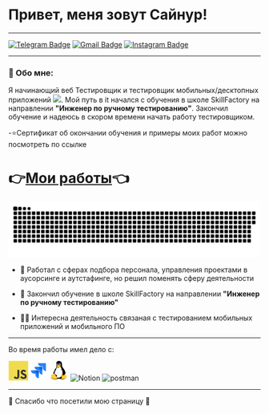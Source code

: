 
# Привет, меня зовут Сайнур!

---

[![Telegram Badge](https://img.shields.io/badge/-saynur_vici-blue?style=flat&logo=Telegram&logoColor=white)](https://t.me/saynur_vici) 
[![Gmail Badge](https://img.shields.io/badge/-saynurahad-c14438?style=flat&logo=Gmail&logoColor=white&link=mailto:saynurahad@gmail.com)](mailto:saynurahad@gmail.com) 
[![Instagram Badge](https://img.shields.io/badge/-@saynur_vici-purple?style=flat&logo=instagram&logoColor=white&link=https://instagram.com/saynur_vici)](https://instagram.com/saynur_vici)

---

### 🙂 Обо мне:

Я начинающий веб Тестировщик и тестировщик мобильных/десктопных приложений <img src="https://media.giphy.com/media/WUlplcMpOCEmTGBtBW/giphy.gif" width="30px">. Мой путь в it начался с обучения в школе SkillFactory на направлении **"Инженер по ручному тестированию"**. Закончил обучение и надеюсь в скором времени начать работу тестировщиком.  

-⭐Сертификат об окончании обучения и примеры моих работ можно посмотреть по ссылке 
# 👉[Мои работы](https://drive.google.com/drive/folders/17MJaRNf4g7pCiMtmoV6pGexIFfqDM76H)👈

<p align="center">
 <img width="600" src="assets/github-snake.svg" alt="snake"/>
</p>

- 🙌 Работал с сферах подбора персонала, управления проектами в аусорсинге и аутстафинге, но решил поменять сферу деятельности 

- 🧠 Закончил обучение  в школе SkillFactory на направлении **"Инженер по ручному тестированию"**

- 👨‍💻 Интересна деятельность связаная с тестированием мобильных приложений и мобильного ПО 
  
---

Во время работы имел дело с:

<img src="https://github.com/devicons/devicon/blob/master/icons/javascript/javascript-original.svg" title="javascript" alt="javascript" width="40" height="40"/><img src="https://github.com/devicons/devicon/blob/master/icons/jira/jira-original.svg" title="jira" alt="jira" width="40" height="40"/><img src="https://github.com/devicons/devicon/blob/master/icons/linux/linux-original.svg" title="linux" alt="linux" width="40" height="40"/>&nbsp;<img src="https://upload.wikimedia.org/wikipedia/commons/e/e9/Notion-logo.svg" title="Notion" alt="Notion" width="40" height="40"/>&nbsp;<img src="https://github.com/simple-icons/simple-icons/blob/develop/icons/postman.svg" title="postman" alt="postman" width="40" height="40"/>&nbsp;

---
 🙏 Спасибо что посетили мою страницу 🙏
<!---
SaynurAhadov/SaynurAhadov is a ✨ special ✨ repository because its `README.md` (this file) appears on your GitHub profile.
You can click the Preview link to take a look at your changes.
--->
